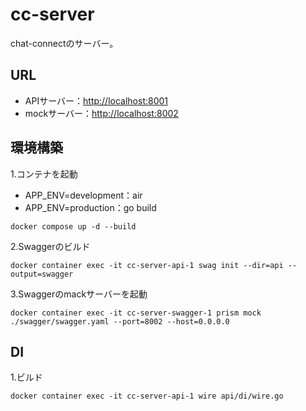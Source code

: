 # cc-server
chat-connectのサーバー。

## URL
- APIサーバー：[http://localhost:8001]()
- mockサーバー：[http://localhost:8002]()
## 環境構築
1.コンテナを起動
- APP_ENV=development：air
- APP_ENV=production：go build
```
docker compose up -d --build
```
2.Swaggerのビルド
```
docker container exec -it cc-server-api-1 swag init --dir=api --output=swagger
```
3.Swaggerのmackサーバーを起動
```
docker container exec -it cc-server-swagger-1 prism mock ./swagger/swagger.yaml --port=8002 --host=0.0.0.0
```
## DI
1.ビルド
```
docker container exec -it cc-server-api-1 wire api/di/wire.go
```
